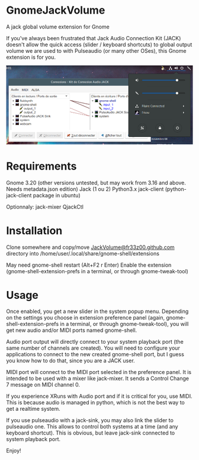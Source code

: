 # GnomeJackVolume
A jack global volume extension for Gnome 

If you've always been frustrated that Jack Audio Connection Kit (JACK) doesn't allow the quick access (slider / keyboard shortcuts) to global output volume we are used to with Pulseaudio (or many other OSes), this Gnome extension is for you.

![Alt text](jackVolume.png?raw=true "Title")

Requirements
============

Gnome 3.20 (other versions untested, but may work from 3.16 and above. Needs metadata.json edition)
Jack (1 ou 2)
Python3.x
jack-client (python-jack-client package in ubuntu)

Optionnaly:
jack-mixer
QjackCtl

Installation
============

Clone somewhere and copy/move JackVolume@fr33z00.github.com directory into /home/user/.local/share/gnome-shell/extensions

May need gnome-shell restart (Alt+F2 r Enter) 
Enable the extension (gnome-shell-extension-prefs in a terminal, or through gnome-tweak-tool)

Usage
=====

Once enabled, you get a new slider in the system popup menu.
Depending on the settings you choose in extension preference panel (again, gnome-shell-extension-prefs in a terminal, or through gnome-tweak-tool), you will get new audio and/or MIDI ports named gnome-shell.

Audio port output will directly connect to your system playback port (the same number of channels are created).
You will need to configure your applications to connect to the new created gnome-shell port, but I guess you know how to do that, since you are a JACK user.

MIDI port will connect to the MIDI port selected in the preference panel. It is intended to be used with a mixer like jack-mixer. It sends a Control Change 7 message on MIDI channel 0.

If you experience XRuns with Audio port and if it is critical for you, use MIDI. This is because audio is managed in python, which is not the best way to get a realtime system.

If you use pulseaudio with a jack-sink, you may also link the slider to pulseaudio one. This allows to control both systems at a time (and any keyboard shortcut). This is obvious, but leave jack-sink connected to system playback port.

Enjoy!
